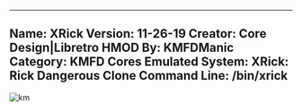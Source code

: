 -----------------------
Name: XRick
Version: 11-26-19
Creator: Core Design|Libretro
HMOD By: KMFDManic
Category: KMFD Cores
Emulated System: XRick: Rick Dangerous Clone
Command Line: /bin/xrick
-----------------------
![km](https://i.imgur.com/W39JKfi.png)
